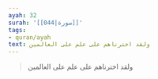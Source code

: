 ```yaml
---
ayah: 32
surah: '[[044|سورة]]'
tags:
- quran/ayah
text: ولقد اخترناهم على علم على العالمين
---
```

> ولقد اخترناهم على علم على العالمين
